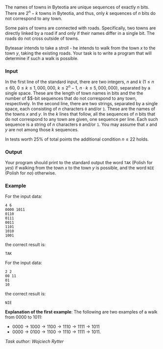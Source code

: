 The names of towns in Byteotia are unique sequences of exactly $n$ bits. There are $2^{n}-k$ towns in Byteotia, and thus, only $k$ sequences of $n$ bits do not correspond to any town.

Some pairs of towns are connected with roads. Specifically, two towns are directly linked by a road if and only if their names differ in a single bit. The roads do not cross outside of towns.

Byteasar intends to take a stroll - he intends to walk from the town $x$ to the town $y$, taking the existing roads. Your task is to write a program that will determine if such a walk is possible.

### Input

In the first line of the standard input, there are two integers, $n$ and $k$ ($1 \le n \le 60$, $0 \le k \le 1,000,000$, $k \le 2^n-1$, $n \cdot k \le 5,000,000$), separated by a single space. These are the length of town names in bits and the the number of $$-bit sequences that do not correspond to any town, respectively. In the second line, there are two strings, separated by a single space, each consisting of $n$ characters `0` and/or `1`. These are the names of the towns $x$ and $y$. In the $k$ lines that follow, all the sequences of $n$ bits that do not correspond to any town are given, one sequence per line. Each such sequence is a string of $n$ characters `0` and/or `1`. You may assume that $x$ and $y$ are not among those $k$ sequences.

In tests worth 25% of total points the additional condition $n \le 22$ holds.

### Output

Your program should print to the standard output the word `TAK` (Polish for *yes*) if walking from the town $x$ to the town $y$ is possible, and the word `NIE` (Polish for *no*) otherwise.

### Example

For the input data:

```
4 6
0000 1011
0110
0111
0011
1101
1010
1001
```

the correct result is:

```
TAK
```

For the input data:

```
2 2
00 11
01
10
```

the correct result is:

```
NIE
```

**Explanation of the first example**: The following are two examples of a walk from 0000 to 1011:

* $0000 \rightarrow 1000 \rightarrow 1100 \rightarrow 1110 \rightarrow 1111 \rightarrow 1011$
* $0000 \rightarrow 0100 \rightarrow 1100 \rightarrow 1110 \rightarrow 1111 \rightarrow 1011$.

*Task author: Wojciech Rytter*